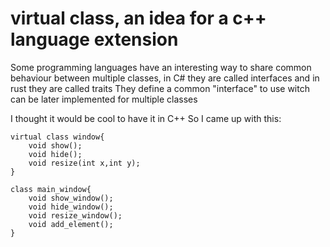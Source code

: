 # virtual class, an idea for a c++ language extension

Some programming languages have an interesting way to share common behaviour between multiple classes, in C# they are called interfaces and in rust they are called traits
They define a common "interface" to use witch can be later implemented for multiple classes

I thought it would be cool to have it in C++
So I came up with this:
```
virtual class window{
    void show();
    void hide();
    void resize(int x,int y);
}

class main_window{
    void show_window();
    void hide_window();
    void resize_window();
    void add_element();
}


```
